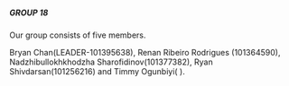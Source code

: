 ##### GROUP 18 #####

Our group consists of five members. 

Bryan Chan(LEADER-101395638),
Renan Ribeiro Rodrigues (101364590),
Nadzhibullokhkhodzha Sharofidinov(101377382),
Ryan Shivdarsan(101256216) and 
Timmy Ogunbiyi(   ).
